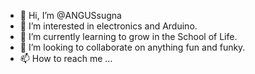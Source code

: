 - 👋 Hi, I’m @ANGUSsugna
- 👀 I’m interested in electronics and Arduino.
- 🌱 I’m currently learning to grow in the School of Life.
- 💞️ I’m looking to collaborate on anything fun and funky.
- 📫 How to reach me ...

<!---
ANGUSsugna/ANGUSsugna is a ✨ special ✨ repository because its `README.md` (this file) appears on your GitHub profile.
You can click the Preview link to take a look at your changes.
--->

